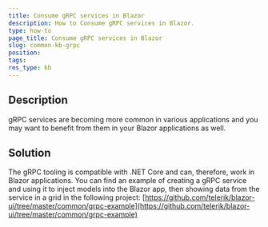 ```yaml
---
title: Consume gRPC services in Blazor
description: How to Consume gRPC services in Blazor.
type: how-to
page_title: Consume gRPC services in Blazor
slug: common-kb-grpc
position: 
tags: 
res_type: kb
---
```



## Description

gRPC services are becoming more common in various applications and you may want to benefit from them in your Blazor applications as well.


## Solution

The gRPC tooling is compatible with .NET Core and can, therefore, work in Blazor applications. You can find an example of creating a gRPC service and using it to inject models into the Blazor app, then showing data from the service in a grid in the following project: [https://github.com/telerik/blazor-ui/tree/master/common/grpc-example](https://github.com/telerik/blazor-ui/tree/master/common/grpc-example)
